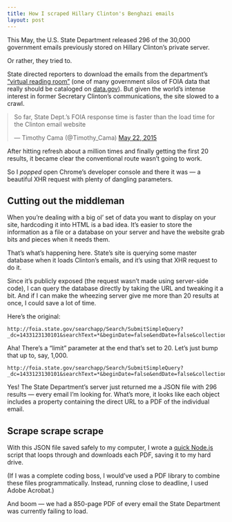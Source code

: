 ```yaml
---
title: How I scraped Hillary Clinton's Benghazi emails
layout: post
---
```

This May, the U.S. State Department released 296 of the 30,000 government emails previously stored on Hillary Clinton’s private server.

Or rather, they tried to.

State directed reporters to download the emails from the department’s [“virtual reading room”](http://foia.state.gov/Search/Results.aspx?collection=Clinton_Email) (one of many government silos of FOIA data that really should be cataloged on [data.gov](http://www.data.gov/)). But given the world’s intense interest in former Secretary Clinton’s communications, the site slowed to a crawl.

<blockquote class="twitter-tweet" lang="en" style="margin: auto">
<p dir="ltr" lang="en">So far, State Dept.&#8217;s FOIA response time is faster than the load time for the Clinton email website</p>
<p>— Timothy Cama (@Timothy_Cama) <a href="https://twitter.com/Timothy_Cama/status/601789439879294977">May 22, 2015</a></p></blockquote>
<p><script src="//platform.twitter.com/widgets.js" async="" charset="utf-8"></script></p>

After hitting refresh about a million times and finally getting the first 20 results, it became clear the conventional route wasn’t going to work.

So I _popped_ open Chrome’s developer console and there it was — a beautiful XHR request with plenty of dangling parameters.

## Cutting out the middleman

When you’re dealing with a big ol’ set of data you want to display on your site, hardcoding it into HTML is a bad idea. It’s easier to store the information as a file or a database on your server and have the website grab bits and pieces when it needs them.

That’s what’s happening here. State’s site is querying some master database when it loads Clinton’s emails, and it’s using that XHR request to do it.

Since it’s publicly exposed (the request wasn’t made using server-side code), I can query the database directly by taking the URL and tweaking it a bit. And if I can make the wheezing server give me more than 20 results at once, I could save a lot of time.

Here’s the original:

```
http://foia.state.gov/searchapp/Search/SubmitSimpleQuery?_dc=1433123130101&searchText=*&beginDate=false&endDate=false&collectionMatch=Clinton_Email&postedBeginDate=false&postedEndDate=false&caseNumber=false&page=1&start=0&limit=20
````

Aha! There’s a “limit” parameter at the end that’s set to 20. Let’s just bump that up to, say, 1,000.

```
http://foia.state.gov/searchapp/Search/SubmitSimpleQuery?_dc=1433123130101&searchText=*&beginDate=false&endDate=false&collectionMatch=Clinton_Email&postedBeginDate=false&postedEndDate=false&caseNumber=false&page=1&start=0&limit=1000
```

Yes! The State Department’s server just returned me a JSON file with 296 results — every email I’m looking for. What’s more, it looks like each object includes a property containing the direct URL to a PDF of the individual email.

## Scrape scrape scrape

With this JSON file saved safely to my computer, I wrote a [quick Node.js](http://arm5077.github.io/2015/05/31/how-i-scraped-hillary-clintons-benghazi-emails.html) script that loops through and downloads each PDF, saving it to my hard drive.

(If I was a complete coding boss, I would’ve used a PDF library to combine these files programmatically. Instead, running close to deadline, I used Adobe Acrobat.)

And boom — we had a 850-page PDF of every email the State Department was currently failing to load.

